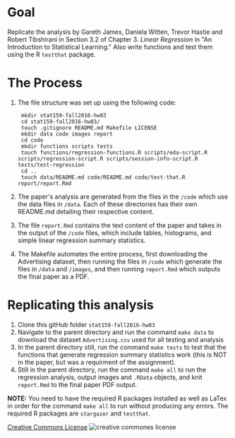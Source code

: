 # Goal
Replicate the analysis by Gareth James, Daniela Witten, Trevor Hastie and Robert Tibshirani in Section 3.2 of Chapter 3. *Linear Regression* in "An Introduction to Statistical Learning." Also write functions and test them using the R `testthat` package.

# The Process
1. The file structure was set up using the following code:

        mkdir stat159-fall2016-hw03    
        cd stat159-fall2016-hw03/  
        touch .gitignore README.md Makefile LICENSE    
        mkdir data code images report
        cd code
        mkdir functions scripts tests
        touch functions/regression-functions.R scripts/eda-script.R scripts/regression-script.R scripts/session-info-script.R tests/test-regression
        cd ..
        touch data/README.md code/README.md code/test-that.R report/report.Rmd
2. The paper's analysis are  generated from the files in the `/code` which use the data files in `/data`. Each of these directories has their own README.md detailing their respective content. 
3. The file `report.Rmd` contains the text content of the paper and takes in the output of the `/code` files, which include tables, histograms, and simple linear regression summary statistics.
4. The Makefile automates the entire process, first downloading the Advertising dataset, then running the files in `/code` which generate the files in `/data` and `/images`, and then running `report.Rmd` which outputs the final paper as a PDF. 

# Replicating this analysis
1. Clone this gitHub folder `stat159-fall2016-hw03`
2. Navigate to the parent directory and run the command `make data` to download the dataset `Advertising.csv` used for all testing and analysis
3. In the parent directory still, run the command `make tests` to test that the functions that generate regression summary statistics work (this is NOT in the paper, but was a requirment of the assignment).
4. Still in the parent directory, run the command `make all` to run the regression analysis, output images and `.RData` objects, and knit `report.Rmd` to the final paper PDF output.

**NOTE:** You need to have the required R packages installed as well as LaTex in order for the command `make all` to run without producing any errors. The required R packages are `stargazer` and `testthat`. 

[Creative Commons License](http://creativecommons.org/licenses/by-sa/4.0/) 
![creative commones license](https://i.creativecommons.org/l/by-sa/4.0/88x31.png)



